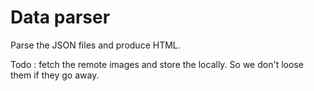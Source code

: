 # Data parser

Parse the JSON files and produce HTML.

Todo : fetch the remote images and store the locally. So we don't loose them if they go away.
